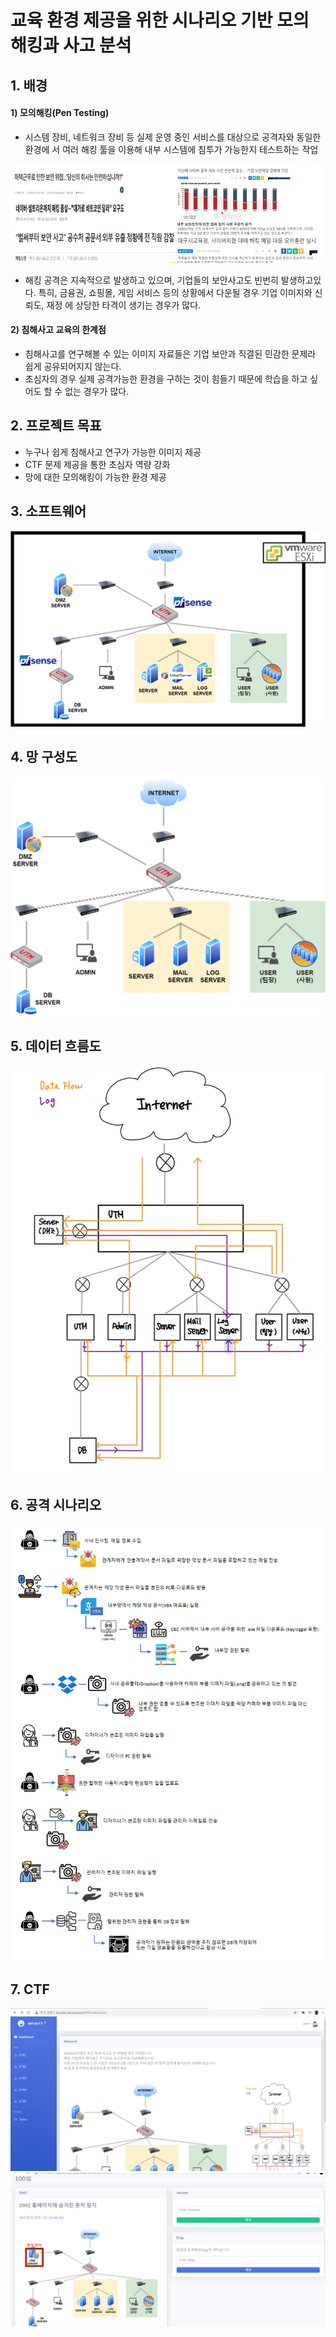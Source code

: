 # 교육 환경 제공을 위한 시나리오 기반 모의 해킹과 사고 분석



## 1. 배경
#### 1) 모의해킹(Pen Testing)
- 시스템 장비, 네트워크 장비 등 실제 운영 중인 서비스를 대상으로 공격자와 동일한 환경에
   서 여러 해킹 툴을 이용해 내부 시스템에 침투가 가능한지 테스트하는 작업

![image](readme_image/background.png)

- 해킹 공격은 지속적으로 발생하고 있으며, 기업들의 보안사고도 빈번히 발생하고있다.
   특히, 금융권, 쇼핑몰, 게임 서비스 등의 상황에서 다운될 경우 기업 이미지와 신뢰도, 재정
   에 상당한 타격이 생기는 경우가 많다.

#### 2) 침해사고 교육의 한계점
- 침해사고를 연구해볼 수 있는 이미지 자료들은 기업 보안과 직결된 민감한 문제라 쉽게 공유되어지지 않는다.
- 초심자의 경우 실제 공격가능한 환경을 구하는 것이 힘들기 때문에 학습을 하고 싶어도 할 수 없는 경우가 많다.

## 2. 프로젝트 목표
- 누구나 쉽게 침해사고 연구가 가능한 이미지 제공
- CTF 문제 제공을 통한 초심자 역량 강화
- 망에 대한 모의해킹이 가능한 환경 제공

## 3. 소프트웨어
![image](readme_image/software.png)

## 4. 망 구성도
![image](readme_image/build.png)


## 5. 데이터 흐름도
![image](readme_image/dataflow.jpg)


## 6. 공격 시나리오
![image](readme_image/story1.png)


## 7. CTF
![image](readme_image/Q.png)
![image](readme_image/Q1.png)
